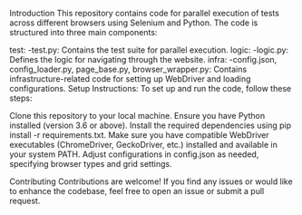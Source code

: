 Introduction
This repository contains code for parallel execution of tests across different browsers using Selenium and Python. The code is structured into three main components:

test:  -test.py: Contains the test suite for parallel execution.
logic: -logic.py: Defines the logic for navigating through the website.
infra: -config.json, config_loader.py, page_base.py, browser_wrapper.py: Contains infrastructure-related code for setting up WebDriver and loading configurations.
Setup Instructions:
To set up and run the code, follow these steps:

Clone this repository to your local machine.
Ensure you have Python installed (version 3.6 or above).
Install the required dependencies using pip install -r requirements.txt.
Make sure you have compatible WebDriver executables (ChromeDriver, GeckoDriver, etc.) installed and available in your system PATH.
Adjust configurations in config.json as needed, specifying browser types and grid settings.

Contributing
Contributions are welcome! If you find any issues or would like to enhance the codebase, feel free to open an issue or submit a pull request.
